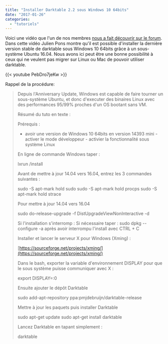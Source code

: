 ```yaml
---
title: "Installer Darktable 2.2 sous Windows 10 64bits"
date: "2017-01-26"
categories: 
  - "tutoriels"
---
```


Voici une vidéo que l'un de nos membres [nous a fait découvrir sur le forum](https://darktable.fr/forum/showthread.php?tid=1592). Dans cette vidéo Julien Pons montre qu'il est possible d'installer la dernière version stable de darktable sous Windows 10 64bits grâce à un sous-système Ubuntu 16.04. Nous avons ici peut être une bonne possibilité à ceux qui ne veulent pas migrer sur Linux ou Mac de pouvoir utiliser darktable.

{{< youtube PebDro7jeKw >}}

Rappel de la procédure:

> Depuis l'Anniversary Update, Windows est capable de faire tourner un sous-système Ubuntu, et donc d'executer des binaires Linux avec des performances 95/99% proches d'un OS bootant sans VM.
> 
> Résumé du tuto en texte :
> 
> Prérequis :
> 
> - avoir une version de Windows 10 64bits en version 14393 mini - activer le mode développeur - activier la fonctionnalité sous système Linux
> 
> En ligne de commande Windows taper :
> 
> lxrun /install
> 
> Avant de mettre à jour 14.04 vers 16.04, entrez les 3 commandes suivantes :
> 
> sudo -S apt-mark hold sudo sudo -S apt-mark hold procps sudo -S apt-mark hold strace
> 
> Pour mettre à jour 14.04 vers 16.04
> 
> sudo do-release-upgrade -f DistUpgradeViewNonInteractive -d
> 
> Si l'installation s'interromp : Si nécessaire taper : sudo dpkg --configure -a après avoir interrompu l'install avec CTRL + C
> 
> Installer et lancer le serveur X pour Windows (Xming) :
> 
> [https://sourceforge.net/projects/xming/](https://sourceforge.net/projects/xming/)
> 
> Dans le bash, exporter la variable d'environnement DISPLAY pour que le sous système puisse communiquer avec X :
> 
> export DISPLAY=:0
> 
> Ensuite ajouter le dépôt Darktable
> 
> sudo add-apt-repository ppa:pmjdebruijn/darktable-release
> 
> Mettre à jour les paquets puis installer Darktable
> 
> sudo apt-get update sudo apt-get install darktable
> 
> Lancez Darktable en tapant simplement :
> 
> darktable
